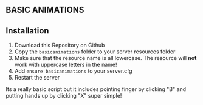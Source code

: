 ## BASIC ANIMATIONS

## Installation
1. Download this Repository on Github
2. Copy the `basicanimations` folder to your server resources folder 
3. Make sure that the resource name is all lowercase. The resource will **not** work with uppercase letters in the name!
4. Add `ensure basicanimations` to your server.cfg
5. Restart the server

Its a really basic script but it includes pointing finger by clicking "B" and putting hands up by clicking "X" super simple!

